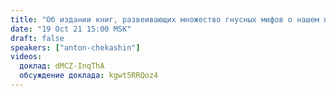 ```yaml
---
title: "Об издании книг, развеивающих множество гнусных мифов о нашем прошлом"
date: "19 Oct 21 15:00 MSK"
draft: false
speakers: ["anton-chekashin"]
videos:
  доклад: dMCZ-InqThA
  обсуждение доклада: kgwt5RRQoz4
---
```


